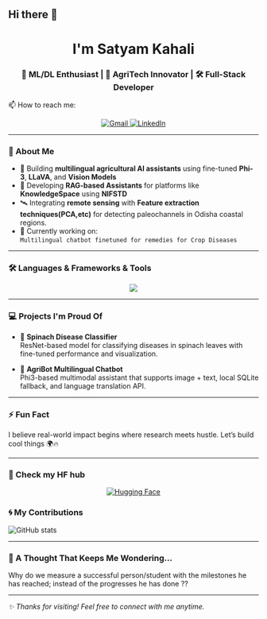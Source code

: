 ## Hi there 👋

<!--
**SATYAMKAHALI/SATYAMKAHALI** is a ✨ _special_ ✨ repository because its `README.md` (this file) appears on your GitHub profile.

Here are some ideas to get you started:

- 🔭 I’m currently working on ...
- 🌱 I’m currently learning ...
- 👯 I’m looking to collaborate on ...
- 🤔 I’m looking for help with ...
- 💬 Ask me about ...
- 📫 How to reach me: ...
- 😄 Pronouns: ...
- ⚡ Fun fact: ...
-->

<!--
<div align="center">

### I'm Satyam Kahali 👨‍💻  
Welcome to my GitHub profile!


</div>

---

<div align="center">

[![Gmail](https://img.shields.io/badge/Gmail-D14836?style=for-the-badge&logo=gmail&logoColor=white)](mailto:satyamkahali66@gmail.com)
[![LinkedIn](https://img.shields.io/badge/LinkedIn-blue?style=flat&logo=linkedin&logoColor=white)](https://www.linkedin.com/in/satyam-kahali-883098235/)
[![HuggingFace](https://img.shields.io/badge/HuggingFace-FFD21F?style=for-the-badge&logo=huggingface&logoColor=black)](https://huggingface.co/Satyam66)


</div>

---

### 🛠️ Languages-Frameworks-Tools

<div align="center">
  
<img src="https://skillicons.dev/icons?i=html,css,php,python,js,c,java,react,pytorch,nodejs,aws,tensorflow,vscode,github,figma,git,intellij,mongodb,mysql" />

</div>

---

### 🌀 My Contributions

![GitHub stats](https://github-readme-streak-stats.herokuapp.com?user=SATYAMKAHALI&theme=tokyonight&hide_border=true)

-->

<h1 align="center"> I'm Satyam Kahali </h1>
<h3 align="center">  🧠 ML/DL Enthusiast | 🌾 AgriTech Innovator | 🛠️ Full-Stack Developer</h3>

📫 How to reach me:

<p align="center">
  <a href="mailto:satyamkahali66@gmail.com">
    <img src="https://img.shields.io/badge/Gmail-D14836?style=for-the-badge&logo=gmail&logoColor=white" alt="Gmail"/>
  </a>
  <a href="https://www.linkedin.com/in/satyam-kahali-883098235/">
    <img src="https://img.shields.io/badge/LinkedIn-0077B5?style=for-the-badge&logo=linkedin&logoColor=white" alt="LinkedIn"/>
  </a>
</p>

---

### 🫣 About Me

- 🤖 Building **multilingual agricultural AI assistants** using fine-tuned **Phi-3**, **LLaVA**, and **Vision Models**  
- 🧠 Developing **RAG-based Assistants** for platforms like **KnowledgeSpace** using **NIFSTD**  
- 🛰️ Integrating **remote sensing** with **Feature extraction techniques(PCA,etc)** for detecting paleochannels in Odisha coastal regions.  
- 🧪 Currently working on:  
  `Multilingual chatbot finetuned for remedies for Crop Diseases`  
  

---

### 🛠️ Languages & Frameworks & Tools

<p align="center">
  <img src="https://skillicons.dev/icons?i=html,css,php,python,js,c,java,react,pytorch,nodejs,aws,tensorflow,vscode,github,figma,git,intellij,mongodb,mysql" />
</p>

---

### 💻 Projects I'm Proud Of

- 🥬 **Spinach Disease Classifier**  
  ResNet-based model for classifying diseases in spinach leaves with fine-tuned performance and visualization.
  
- 🌾 **AgriBot Multilingual Chatbot**  
  Phi3-based multimodal assistant that supports image + text, local SQLite fallback, and language translation API.
  
---

### ⚡ Fun Fact

I believe real-world impact begins where research meets hustle. Let’s build cool things 🌍🔥

---
### 🤗 Check my HF hub
<p align="center">
<a href="https://huggingface.co/Satyam66">
    <img src="https://img.shields.io/badge/HuggingFace-F9D423?style=for-the-badge&logo=huggingface&logoColor=black" alt="Hugging Face"/>
  </a>


### 🌀 My Contributions

![GitHub stats](https://github-readme-streak-stats.herokuapp.com?user=SATYAMKAHALI&theme=tokyonight&hide_border=true)

---

### 💭 A Thought That Keeps Me Wondering...
Why do we measure a successful person/student with the milestones he has reached; instead of the progresses he has done ?? 

---

_✨ Thanks for visiting! Feel free to connect with me anytime._


